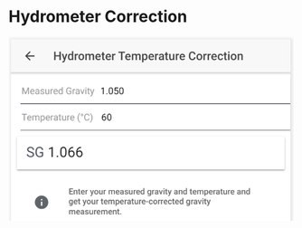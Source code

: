 # Hydrometer Correction

![Calculate corrected SG based on hydrometer reading and given temperature](../.gitbook/assets/image%20%2829%29.png)

